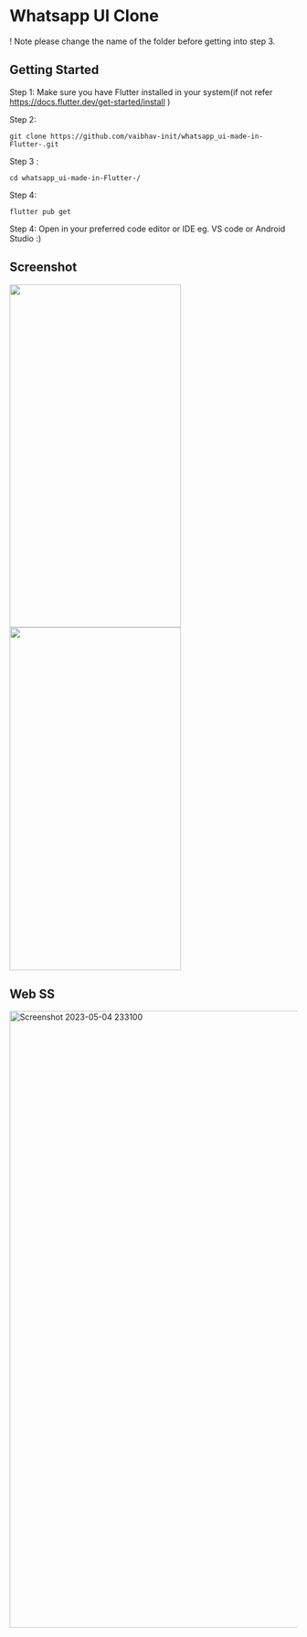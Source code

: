# Whatsapp UI Clone  

! Note please change the name of the folder before getting into step 3.

## Getting Started

Step 1: Make sure you have Flutter installed in your system(if not refer https://docs.flutter.dev/get-started/install )

Step 2: 
```
git clone https://github.com/vaibhav-init/whatsapp_ui-made-in-Flutter-.git
```
Step 3 : 

```
cd whatsapp_ui-made-in-Flutter-/
```
Step 4: 
```
flutter pub get
```

Step 4: Open in your preferred code editor or IDE eg. VS code or Android Studio :)

## Screenshot
<img src="https://i.ibb.co/8MHkSXT/Screenshot-20230504-232033.jpg" width="300" height="600">
<img src="https://i.ibb.co/5jyLFyn/Screenshot-20230504-232039.jpg" width="300" height="600">

## Web SS
<img width="1079" alt="Screenshot 2023-05-04 233100" src="https://user-images.githubusercontent.com/96773454/236289957-7980c1a1-6e04-4b3a-ac86-e30277112787.png">






